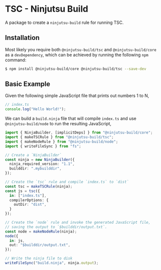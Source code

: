 # TSC - Ninjutsu Build

A package to create a `ninjutsu-build` rule for running TSC.

## Installation

Most likely you require both `@ninjutsu-build/tsc` and `@ninjutsu-build/core` as a
`devDependency`, which can be achieved by running the following `npm` command:

```bash
$ npm install @ninjutsu-build/core @ninjutsu-build/tsc --save-dev
```

## Basic Example

Given the following simple JavaScript file that prints out numbers 
1 to N,

```ts
// index.ts
console.log("Hello World!");
```

We can build a `build.ninja` file that will compile `index.ts` and
use `@ninjutsu-build/node` to run the resulting JavaScript,

```ts
import { NinjaBuilder, [implicitDeps] } from "@ninjutsu-build/core";
import { makeTSCRule } from "@ninjutsu-build/tsc";
import { makeNodeRule } from "@ninjutsu-build/node";
import { writeFileSync } from "fs";

// Create a `NinjaBuilder`
const ninja = new NinjaBuilder({
  ninja_required_version: "1.1",
  builddir: ".mybuilddir",
});

// Create the `tsc` rule and compile `index.ts` to `dist`
const tsc = makeTSCRule(ninja);
const js = tsc({
  in: ["index.ts"],
  compilerOptions: {
    outDir: "dist",
  }
});

// Create the `node` rule and invoke the generated JavaScript file,
// saving the output to `$builddir/output.txt`.
const node = makeNodeRule(ninja);
node({
  in: js,
  out: "$builddir/output.txt",
});

// Write the ninja file to disk
writeFileSync("build.ninja", ninja.output);
```
